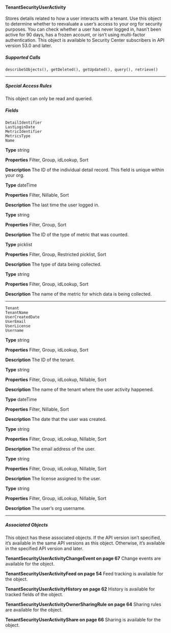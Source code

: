 #### TenantSecurityUserActivity

Stores details related to how a user interacts with a tenant. Use this object to determine whether to reevaluate a user’s access to your
org for security purposes. You can check whether a user has never logged in, hasn’t been active for 90 days, has a frozen account, or
isn’t using multi-factor authentication. This object is available to Security Center subscribers in API version 53.0 and later.

##### Supported Calls
```
describeSObjects(), getDeleted(), getUpdated(), query(), retrieve()

```

-----

##### Special Access Rules

This object can only be read and queried.

##### Fields

```
DetailIdentifier
LastLoginDate
MetricIdentifier
MetricsType
Name

```

**Type**
string

**Properties**
Filter, Group, idLookup, Sort

**Description**
The ID of the individual detail record. This field is unique within your org.

**Type**
dateTime

**Properties**
Filter, Nillable, Sort

**Description**
The last time the user logged in.

**Type**
string

**Properties**
Filter, Group, Sort

**Description**
The ID of the type of metric that was counted.

**Type**
picklist

**Properties**
Filter, Group, Restricted picklist, Sort

**Description**
The type of data being collected.

**Type**
string

**Properties**
Filter, Group, idLookup, Sort

**Description**
The name of the metric for which data is being collected.


-----

```
Tenant
TenantName
UserCreatedDate
UserEmail
UserLicense
Username

```

**Type**
string

**Properties**
Filter, Group, idLookup, Sort

**Description**
The ID of the tenant.

**Type**
string

**Properties**
Filter, Group, idLookup, Nillable, Sort

**Description**
The name of the tenant where the user activity happened.

**Type**
dateTime

**Properties**
Filter, Nillable, Sort

**Description**
The date that the user was created.

**Type**
string

**Properties**
Filter, Group, idLookup, Nillable, Sort

**Description**
The email address of the user.

**Type**
string

**Properties**
Filter, Group, idLookup, Nillable, Sort

**Description**
The license assigned to the user.

**Type**
string

**Properties**
Filter, Group, idLookup, Nillable, Sort

**Description**
The user’s org username.


-----

##### Associated Objects

This object has these associated objects. If the API version isn’t specified, it’s available in the same API versions as this object. Otherwise,
it’s available in the specified API version and later.

**TenantSecurityUserActivityChangeEvent on page 67**
Change events are available for the object.

**TenantSecurityUserActivityFeed on page 54**
Feed tracking is available for the object.

**TenantSecurityUserActivityHistory on page 62**
History is available for tracked fields of the object.

**TenantSecurityUserActivityOwnerSharingRule on page 64**
Sharing rules are available for the object.

**TenantSecurityUserActivityShare on page 66**
Sharing is available for the object.

